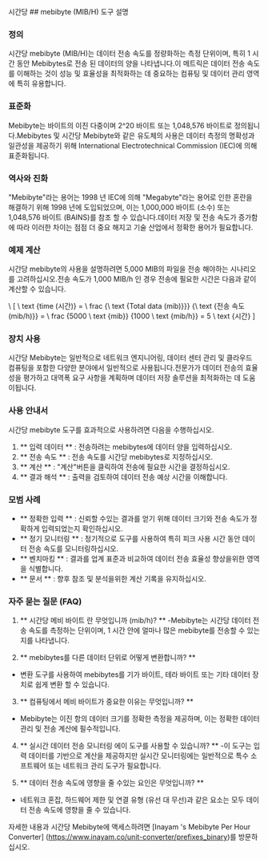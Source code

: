 시간당 ## mebibyte (MIB/H) 도구 설명

### 정의
시간당 mebibyte (MIB/H)는 데이터 전송 속도를 정량화하는 측정 단위이며, 특히 1 시간 동안 Mebibytes로 전송 된 데이터의 양을 나타냅니다.이 메트릭은 데이터 전송 속도를 이해하는 것이 성능 및 효율성을 최적화하는 데 중요하는 컴퓨팅 및 데이터 관리 영역에 특히 유용합니다.

### 표준화
Mebibyte는 바이트의 이진 다중이며 2^20 바이트 또는 1,048,576 바이트로 정의됩니다.Mebibytes 및 시간당 Mebibyte와 같은 유도체의 사용은 데이터 측정의 명확성과 일관성을 제공하기 위해 International Electrotechnical Commission (IEC)에 의해 표준화됩니다.

### 역사와 진화
"Mebibyte"라는 용어는 1998 년 IEC에 의해 "Megabyte"라는 용어로 인한 혼란을 해결하기 위해 1998 년에 도입되었으며, 이는 1,000,000 바이트 (소수) 또는 1,048,576 바이트 (BAINS)를 참조 할 수 있습니다.데이터 저장 및 전송 속도가 증가함에 따라 이러한 차이는 점점 더 중요 해지고 기술 산업에서 정확한 용어가 필요합니다.

### 예제 계산
시간당 mebibyte의 사용을 설명하려면 5,000 MIB의 파일을 전송 해야하는 시나리오를 고려하십시오.전송 속도가 1,000 MIB/h 인 경우 전송에 필요한 시간은 다음과 같이 계산할 수 있습니다.

\ [
\ text {time (시간)} = \ frac {\ text {Total data (mib)}}} {\ text {전송 속도 (mib/h)}} = \ frac {5000 \ text {mib}} {1000 \ text {mib/h}} = 5 \ text {시간}
\]

### 장치 사용
시간당 Mebibyte는 일반적으로 네트워크 엔지니어링, 데이터 센터 관리 및 클라우드 컴퓨팅을 포함한 다양한 분야에서 일반적으로 사용됩니다.전문가가 데이터 전송의 효율성을 평가하고 대역폭 요구 사항을 계획하며 데이터 저장 솔루션을 최적화하는 데 도움이됩니다.

### 사용 안내서
시간당 mebibyte 도구를 효과적으로 사용하려면 다음을 수행하십시오.
1. ** 입력 데이터 ** : 전송하려는 mebibytes에 데이터 양을 입력하십시오.
2. ** 전송 속도 ** : 전송 속도를 시간당 mebibytes로 지정하십시오.
3. ** 계산 ** : "계산"버튼을 클릭하여 전송에 필요한 시간을 결정하십시오.
4. ** 결과 해석 ** : 출력을 검토하여 데이터 전송 예상 시간을 이해합니다.

### 모범 사례
- ** 정확한 입력 ** : 신뢰할 수있는 결과를 얻기 위해 데이터 크기와 전송 속도가 정확하게 입력되었는지 확인하십시오.
- ** 정기 모니터링 ** : 정기적으로 도구를 사용하여 특히 피크 사용 시간 동안 데이터 전송 속도를 모니터링하십시오.
- ** 벤치마킹 ** : 결과를 업계 표준과 비교하여 데이터 전송 효율성 향상을위한 영역을 식별합니다.
- ** 문서 ** : 향후 참조 및 분석을위한 계산 기록을 유지하십시오.

### 자주 묻는 질문 (FAQ)

1. ** 시간당 메비 바이트 란 무엇입니까 (mib/h)? **
-Mebibyte는 시간당 데이터 전송 속도를 측정하는 단위이며, 1 시간 안에 얼마나 많은 mebibyte를 전송할 수 있는지를 나타냅니다.

2. ** mebibytes를 다른 데이터 단위로 어떻게 변환합니까? **
- 변환 도구를 사용하여 mebibytes를 기가 바이트, 테라 바이트 또는 기타 데이터 장치로 쉽게 변환 할 수 있습니다.

3. ** 컴퓨팅에서 메비 바이트가 중요한 이유는 무엇입니까? **
- Mebibyte는 이진 항의 데이터 크기를 정확한 측정을 제공하며, 이는 정확한 데이터 관리 및 전송 계산에 필수적입니다.

4. ** 실시간 데이터 전송 모니터링 에이 도구를 사용할 수 있습니까? **
-이 도구는 입력 데이터를 기반으로 계산을 제공하지만 실시간 모니터링에는 일반적으로 특수 소프트웨어 또는 네트워크 관리 도구가 필요합니다.

5. ** 데이터 전송 속도에 영향을 줄 수있는 요인은 무엇입니까? **
- 네트워크 혼잡, 하드웨어 제한 및 연결 유형 (유선 대 무선)과 같은 요소는 모두 데이터 전송 속도에 영향을 줄 수 있습니다.

자세한 내용과 시간당 Mebibyte에 액세스하려면 [Inayam 's Mebibyte Per Hour Converter] (https://www.inayam.co/unit-converter/prefixes_binary)를 방문하십시오.